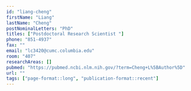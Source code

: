 ```yaml
---
id: "liang-cheng"
firstName: "Liang"
lastName: "Cheng"
postNominalLetters: "PhD"
titles: ["Postdoctoral Research Scientist "]
phone: "851-4937"
fax: ""
email: "lc3420@cumc.columbia.edu"
room: "407"
researchAreas: []
pubmed: "https://pubmed.ncbi.nlm.nih.gov/?term=Cheng+L%5BAuthor%5D"
url: ""
tags: ["page-format::long", "publication-format::recent"]
---
```

